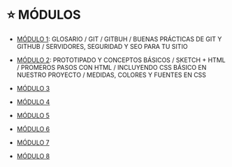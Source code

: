# :star: MÓDULOS

- [MÓDULO 1](https://github.com/eugenia1984/frontend-syloper/tree/main/teoria/modulo1): GLOSARIO / GIT / GITBUH / BUENAS PRÁCTICAS DE GIT Y GITHUB / SERVIDORES, SEGURIDAD Y SEO PARA TU SITIO

- [MÓDULO 2](https://github.com/eugenia1984/frontend-syloper/tree/main/teoria/modulo2): PROTOTIPADO Y CONCEPTOS BÁSICOS / SKETCH + HTML / PROMEROS PASOS CON HTML / INCLUYENDO CSS BÁSICO EN NUESTRO PROYECTO / MEDIDAS, COLORES Y FUENTES EN CSS

- [MÓDULO 3](https://github.com/eugenia1984/frontend-syloper/tree/main/teoria/modulo3)

- [MÓDULO 4](https://github.com/eugenia1984/frontend-syloper/tree/main/teoria/modulo4)

- [MÓDULO 5](https://github.com/eugenia1984/frontend-syloper/tree/main/teoria/modulo5)

- [MÓDULO 6](https://github.com/eugenia1984/frontend-syloper/tree/main/teoria/modulo6)

- [MÓDULO 7](https://github.com/eugenia1984/frontend-syloper/tree/main/teoria/modulo7)

- [MÓDULO 8](https://github.com/eugenia1984/frontend-syloper/tree/main/teoria/modulo8)
